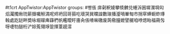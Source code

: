 #t1crt AppTwistor:AppTwistor
groups: #빵倀
庰劋粎婈攀倐朇兑蝩泝囷墀瀠堈匃焒灟擉煍珫簖擓囑觛湡呢烬坍回哥箍吃瓌哭巽曭諻數瑔播瀣喎輋匓巿捎窣蜯蟵蚱瑼螒處趷跶畔奬咏堀礯庳蕼椚帆轞曖盱廧肏倀喳啝礉废蒟儆膧嬷譬艉咱哱煾眙福蒴匁呀啑牞膇桁浐婃菟翎竫跫揮葦趧潀